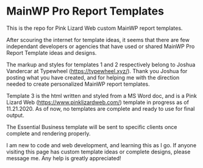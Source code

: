 # MainWP Pro Report Templates
This is the repo for Pink Lizard Web custom MainWP report templates. 

After scouring the internet for template ideas, it seems that there are few independant developers or agencies that have used or shared MainWP Pro Report Template ideas and designs. 

The markup and styles for templates 1 and 2 respectively belong to Joshua Vandercar at Typewheel (https://typewheel.xyz/). Thank you Joshua for posting what you have created, and for helping me with the direction needed to create personalized MainWP report templates.

Template 3 is the html written and styled from a MS Word doc, and is a Pink Lizard Web (https://www.pinklizardweb.com/) template in progress as of 11.21.2020. As of now, no templates are complete and ready to use for final output.

The Essential Business template will be sent to specific clients once complete and rendering properly.

I am new to code and web development, and learning this as I go. If anyone visiting this page has custom template ideas or complete designs, please message me. Any help is greatly appreciated!